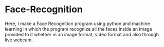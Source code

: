 # Face-Recognition
Here, I make a Face Recognition program using python and machine learning in which the program recognize all the faces inside an image provided to it whether in an image format, video format and also through live webcam.
